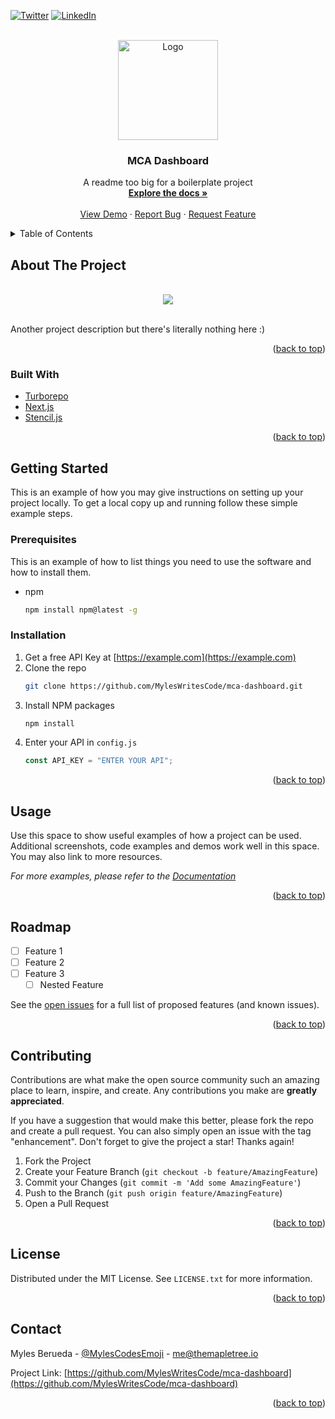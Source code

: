 <div id="top"></div>
<!--
*** Thanks for checking out the Best-README-Template. If you have a suggestion
*** that would make this better, please fork the repo and create a pull request
*** or simply open an issue with the tag "enhancement".
*** Don't forget to give the project a star!
*** Thanks again! Now go create something AMAZING! :D
-->

<!-- PROJECT SHIELDS -->
<!--
*** I'm using markdown "reference style" links for readability.
*** Reference links are enclosed in brackets [ ] instead of parentheses ( ).
*** See the bottom of this document for the declaration of the reference variables
*** for contributors-url, forks-url, etc. This is an optional, concise syntax you may use.
*** https://www.markdownguide.org/basic-syntax/#reference-style-links
-->

<!-- [![Contributors][contributors-shield]][contributors-url] -->
<!-- [![Forks][forks-shield]][forks-url] -->
<!-- [![Stargazers][stars-shield]][stars-url] -->
<!-- [![Issues][issues-shield]][issues-url] -->
<!-- [![MIT License][license-shield]][license-url] -->
[![Twitter][twitter-shield]][twitter-url]
[![LinkedIn][linkedin-shield]][linkedin-url]

<!-- PROJECT LOGO -->
<br />
<div align="center">
  <a href="https://github.com/MylesWritesCode/mca-dashboard">
    <img 
      src="https://via.placeholder.com/160x160/303030/ffffff.png?text=PREVIEW" alt="Logo" width="160" height="160">
  </a>

<h3 align="center">MCA Dashboard</h3>

  <p align="center">
    A readme too big for a boilerplate project
    <br />
    <a href="https://github.com/MylesWritesCode/mca-dashboard"><strong>Explore the docs »</strong></a>
    <br />
    <br />
    <a href="https://github.com/MylesWritesCode/mca-dashboard">View Demo</a>
    ·
    <a href="https://github.com/MylesWritesCode/mca-dashboard/issues">Report Bug</a>
    ·
    <a href="https://github.com/MylesWritesCode/mca-dashboard/issues">Request Feature</a>
  </p>
</div>

<!-- TABLE OF CONTENTS -->
<details>
  <summary>Table of Contents</summary>
  <ol>
    <li>
      <a href="#about-the-project">About The Project</a>
      <ul>
        <li><a href="#built-with">Built With</a></li>
      </ul>
    </li>
    <li>
      <a href="#getting-started">Getting Started</a>
      <ul>
        <li><a href="#prerequisites">Prerequisites</a></li>
        <li><a href="#installation">Installation</a></li>
      </ul>
    </li>
    <li><a href="#usage">Usage</a></li>
    <li><a href="#roadmap">Roadmap</a></li>
    <li><a href="#contributing">Contributing</a></li>
    <li><a href="#license">License</a></li>
    <li><a href="#contact">Contact</a></li>
    <li><a href="#acknowledgments">Acknowledgments</a></li>
  </ol>
</details>

<!-- ABOUT THE PROJECT -->

## About The Project

<div align="center">
<br />
<img src="https://via.placeholder.com/500x280/303030/ffffff.png?text=PREVIEW">
<br />
<br />
</div>

Another project description but there's literally nothing here :)

<p align="right">(<a href="#top">back to top</a>)</p>

### Built With

- [Turborepo](https://turborepo.org/)
- [Next.js](https://nextjs.org/)
- [Stencil.js](https://stenciljs.com/)

<p align="right">(<a href="#top">back to top</a>)</p>

<!-- GETTING STARTED -->

## Getting Started

This is an example of how you may give instructions on setting up your project
locally. To get a local copy up and running follow these simple example steps.

### Prerequisites

This is an example of how to list things you need to use the software and how to
install them.

- npm
  ```sh
  npm install npm@latest -g
  ```

### Installation

1. Get a free API Key at [https://example.com](https://example.com)
2. Clone the repo
   ```sh
   git clone https://github.com/MylesWritesCode/mca-dashboard.git
   ```
3. Install NPM packages
   ```sh
   npm install
   ```
4. Enter your API in `config.js`
   ```js
   const API_KEY = "ENTER YOUR API";
   ```

<p align="right">(<a href="#top">back to top</a>)</p>

<!-- USAGE EXAMPLES -->

## Usage

Use this space to show useful examples of how a project can be used. Additional screenshots, code examples and demos work well in this space. You may also link to more resources.

_For more examples, please refer to the [Documentation](https://example.com)_

<p align="right">(<a href="#top">back to top</a>)</p>

<!-- ROADMAP -->

## Roadmap

- [ ] Feature 1
- [ ] Feature 2
- [ ] Feature 3
  - [ ] Nested Feature

See the [open issues](https://github.com/MylesWritesCode/mca-dashboard/issues) for a full list of proposed features (and known issues).

<p align="right">(<a href="#top">back to top</a>)</p>

<!-- CONTRIBUTING -->

## Contributing

Contributions are what make the open source community such an amazing place to
learn, inspire, and create.
Any contributions you make are **greatly appreciated**.

If you have a suggestion that would make this better, please fork the repo and
create a pull request. You can also simply open an issue with the tag
"enhancement". Don't forget to give the project a star! Thanks again!

1. Fork the Project
2. Create your Feature Branch (`git checkout -b feature/AmazingFeature`)
3. Commit your Changes (`git commit -m 'Add some AmazingFeature'`)
4. Push to the Branch (`git push origin feature/AmazingFeature`)
5. Open a Pull Request

<p align="right">(<a href="#top">back to top</a>)</p>

<!-- LICENSE -->

## License

Distributed under the MIT License. See `LICENSE.txt` for more information.

<p align="right">(<a href="#top">back to top</a>)</p>

<!-- CONTACT -->

## Contact

Myles Berueda - [@MylesCodesEmoji](https://twitter.com/MylesCodesEmoji) - me@themapletree.io

Project Link: [https://github.com/MylesWritesCode/mca-dashboard](https://github.com/MylesWritesCode/mca-dashboard)

<p align="right">(<a href="#top">back to top</a>)</p>

<!-- ACKNOWLEDGMENTS -->
<!-- ## Acknowledgments -->
<!--  -->
<!-- * []() -->
<!-- * []() -->
<!-- * []() -->

<!-- <p align="right">(<a href="#top">back to top</a>)</p> -->

<!-- MARKDOWN LINKS & IMAGES -->
<!-- https://www.markdownguide.org/basic-syntax/#reference-style-links -->

[contributors-shield]: https://img.shields.io/github/contributors/MylesWritesCode/mca-dashboard.svg?style=for-the-badge
[contributors-url]: https://github.com/MylesWritesCode/mca-dashboard/graphs/contributors
[forks-shield]: https://img.shields.io/github/forks/MylesWritesCode/mca-dashboard.svg?style=for-the-badge
[forks-url]: https://github.com/MylesWritesCode/mca-dashboard/network/members
[stars-shield]: https://img.shields.io/github/stars/MylesWritesCode/mca-dashboard.svg?style=for-the-badge
[stars-url]: https://github.com/MylesWritesCode/mca-dashboard/stargazers
[issues-shield]: https://img.shields.io/github/issues/MylesWritesCode/mca-dashboard.svg?style=for-the-badge
[issues-url]: https://github.com/MylesWritesCode/mca-dashboard/issues
[license-shield]: https://img.shields.io/github/license/MylesWritesCode/mca-dashboard.svg?style=for-the-badge
[license-url]: https://github.com/MylesWritesCode/mca-dashboard/blob/master/LICENSE.txt
[linkedin-shield]: https://img.shields.io/badge/-LinkedIn-black.svg?style=for-the-badge&logo=linkedin&colorB=555
[linkedin-url]: https://linkedin.com/in/myles-berueda
[twitter-shield]: https://img.shields.io/twitter/follow/MylesCodesEmoji?style=for-the-badge
[twitter-url]: https://twitter.com/MylesCodesEmoji
[product-screenshot]: https://via.placeholder.com/500x280/303030/ffffff.png?text=PREVIEW

<!-- [product-screenshot]:  -->

